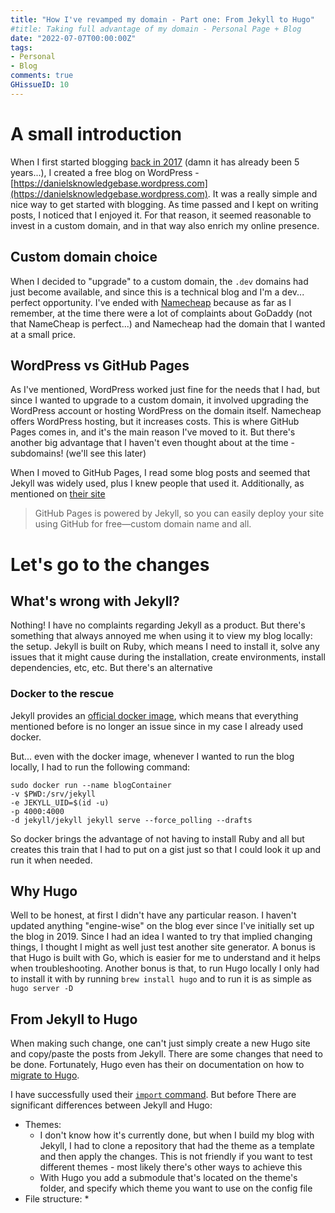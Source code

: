 ```yaml
---
title: "How I've revamped my domain - Part one: From Jekyll to Hugo"
#title: Taking full advantage of my domain - Personal Page + Blog
date: "2022-07-07T00:00:00Z"
tags:
- Personal
- Blog
comments: true
GHissueID: 10
---
```


# A small introduction

When I first started blogging [back in 2017](https://danielsknowledgebase.wordpress.com/2017/05/30/what-am-i-doing/) (damn it has already been 5 years...), I created a free blog on WordPress - [https://danielsknowledgebase.wordpress.com](https://danielsknowledgebase.wordpress.com).
It was a really simple and nice way to get started with blogging.
As time passed and I kept on writing posts, I noticed that I enjoyed it.
For that reason, it seemed reasonable to invest in a custom domain, and in that way also enrich my online presence.

## Custom domain choice
When I decided to "upgrade" to a custom domain, the `.dev` domains had just become available, and since this is a technical blog and I'm a dev... perfect opportunity.
I've ended with [Namecheap](https://www.namecheap.com/) because as far as I remember, at the time there were a lot of complaints about GoDaddy (not that NameCheap is perfect...) and Namecheap had the domain that I wanted at a small price.

## WordPress vs GitHub Pages
As I've mentioned, WordPress worked just fine for the needs that I had, but since I wanted to upgrade to a custom domain, it involved upgrading the WordPress account or hosting WordPress on the domain itself.
Namecheap offers WordPress hosting, but it increases costs.
This is where GitHub Pages comes in, and it's the main reason I've moved to it.
But there's another big advantage that I haven't even thought about at the time - subdomains! (we'll see this later)

When I moved to GitHub Pages, I read some blog posts and seemed that Jekyll was widely used, plus I knew people that used it.
Additionally, as mentioned on [their site](https://jekyllrb.com/)
>  GitHub Pages is powered by Jekyll, so you can easily deploy your site using GitHub for free—custom domain name and all.

# Let's go to the changes

## What's wrong with Jekyll?

Nothing! I have no complaints regarding Jekyll as a product.
But there's something that always annoyed me when using it to view my blog locally: the setup.
Jekyll is built on Ruby, which means I need to install it, solve any issues that it might cause during the installation, create environments, install dependencies, etc, etc.
But there's an alternative

### Docker to the rescue
Jekyll provides an [official docker image](https://hub.docker.com/r/jekyll/jekyll/), which means that everything mentioned before is no longer an issue since in my case I already used docker.

But... even with the docker image, whenever I wanted to run the blog locally, I had to run the following command:
```docker
sudo docker run --name blogContainer
-v $PWD:/srv/jekyll
-e JEKYLL_UID=$(id -u)
-p 4000:4000
-d jekyll/jekyll jekyll serve --force_polling --drafts
```

So docker brings the advantage of not having to install Ruby and all but creates this train that I had to put on a gist just so that I could look it up and run it when needed.

## Why Hugo
Well to be honest, at first I didn't have any particular reason.
I haven't updated anything "engine-wise" on the blog ever since I've initially set up the blog in 2019.
Since I had an idea I wanted to try that implied changing things, I thought I might as well just test another site generator.
A bonus is that Hugo is built with Go, which is easier for me to understand and it helps when troubleshooting.
Another bonus is that, to run Hugo locally I only had to install it with by running `brew install hugo` and to run it is as simple as `hugo server -D`
## From Jekyll to Hugo

When making such change, one can't just simply create a new Hugo site and copy/paste the posts from Jekyll.
There are some changes that need to be done.
Fortunately, Hugo even has their on documentation on how to [migrate to Hugo](https://gohugo.io/tools/migrations/).

I have successfully used their [`import` command](https://gohugo.io/commands/hugo_import_jekyll/).
But before 
There are significant differences between Jekyll and Hugo:
* Themes: 
    * I don't know how it's currently done, but when I build my blog with Jekyll, I had to clone a repository that had the theme as a template and then apply the changes. This is not friendly if you want to test different themes - most likely there's other ways to achieve this
    * With Hugo you add a submodule that's located on the theme's folder, and specify which theme you want to use on the config file
* File structure:
    * 